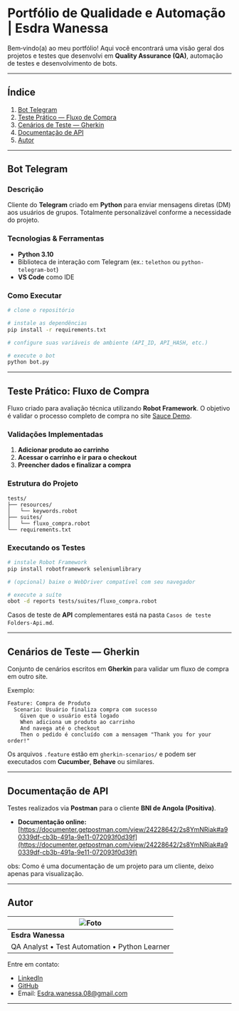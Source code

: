 # Portfólio de Qualidade e Automação | Esdra Wanessa

Bem‑vindo(a) ao meu portfólio! Aqui você encontrará uma visão geral dos projetos e testes que desenvolvi em **Quality Assurance (QA)**, automação de testes e desenvolvimento de bots.

---

## Índice

1. [Bot Telegram](#bot-telegram)
2. [Teste Prático — Fluxo de Compra](#teste-prático—fluxo-de-compra)
3. [Cenários de Teste — Gherkin](#cenários-de-teste—gherkin)
4. [Documentação de API](#documentação-de-api)
5. [Autor](#autor)

---

## Bot Telegram

### Descrição

Cliente do **Telegram** criado em **Python** para enviar mensagens diretas (DM) aos usuários de grupos. Totalmente personalizável conforme a necessidade do projeto.

### Tecnologias & Ferramentas

* **Python 3.10**
* Biblioteca de interação com Telegram (ex.: `telethon` ou `python-telegram-bot`)
* **VS Code** como IDE

### Como Executar

```bash
# clone o repositório

# instale as dependências
pip install -r requirements.txt

# configure suas variáveis de ambiente (API_ID, API_HASH, etc.)

# execute o bot
python bot.py
```

---

## Teste Prático: Fluxo de Compra

Fluxo criado para avaliação técnica utilizando **Robot Framework**. O objetivo é validar o processo completo de compra no site [Sauce Demo](https://www.saucedemo.com/).

### Validações Implementadas

1. **Adicionar produto ao carrinho**
2. **Acessar o carrinho e ir para o checkout**
3. **Preencher dados e finalizar a compra**

### Estrutura do Projeto

```
tests/
├── resources/
│   └── keywords.robot
├── suites/
│   └── fluxo_compra.robot
└── requirements.txt
```

### Executando os Testes

```bash
# instale Robot Framework
pip install robotframework seleniumlibrary

# (opcional) baixe o WebDriver compatível com seu navegador

# execute a suíte
obot -d reports tests/suites/fluxo_compra.robot
```

Casos de teste de **API** complementares está na pasta `Casos de teste Folders-Api.md`.

---

## Cenários de Teste — Gherkin

Conjunto de cenários escritos em **Gherkin** para validar um fluxo de compra em outro site.

Exemplo:

```gherkin
Feature: Compra de Produto
  Scenario: Usuário finaliza compra com sucesso
    Given que o usuário está logado
    When adiciona um produto ao carrinho
    And navega até o checkout
    Then o pedido é concluído com a mensagem "Thank you for your order!"
```

Os arquivos `.feature` estão em `gherkin-scenarios/` e podem ser executados com **Cucumber**, **Behave** ou similares.

---

## Documentação de API

Testes realizados via **Postman** para o cliente **BNI de Angola (Positiva)**.

* **Documentação online:** [https://documenter.getpostman.com/view/24228642/2s8YmNRiak#a90339df-cb3b-491a-9e11-072093f0d39f](https://documenter.getpostman.com/view/24228642/2s8YmNRiak#a90339df-cb3b-491a-9e11-072093f0d39f)

obs: Como é uma documentação de um projeto para um cliente, deixo apenas para visualização. 

---

## Autor

| ![Foto](https://avatars.githubusercontent.com/u/0000000) |
| -------------------------------------------------------- |
| **Esdra Wanessa**                                        |
| QA Analyst • Test Automation • Python Learner            |

Entre em contato:

* [LinkedIn](https://www.linkedin.com/in/esdrawanessa)
* [GitHub](https://github.com/Esdrawane)
* Email: Esdra.wanessa.08@gmail.com

---

